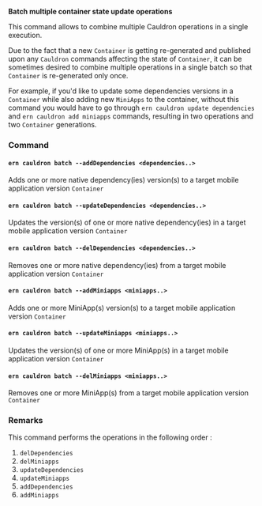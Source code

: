 **Batch multiple container state update operations**

This command allows to combine multiple Cauldron operations in a single execution.  

Due to the fact that a new `Container` is getting re-generated and published upon any `Cauldron` commands affecting the state of `Container`, it can be sometimes desired to combine multiple operations in a single batch so that `Container` is re-generated only once.

For example, if you'd like to update some dependencies versions in a `Container` while also adding new `MiniApps` to the container, without this command you would have to go through `ern cauldron update dependencies` and `ern cauldron add miniapps` commands, resulting in two operations and two `Container` generations.  

### Command

#### `ern cauldron batch --addDependencies <dependencies..>`  

Adds one or more native dependency(ies) version(s) to a target mobile application version `Container`

#### `ern cauldron batch --updateDependencies <dependencies..>`  

Updates the version(s) of one or more native dependency(ies) in a target mobile application version `Container`

#### `ern cauldron batch --delDependencies <dependencies..>`

Removes one or more native dependency(ies) from a target mobile application version `Container`

#### `ern cauldron batch --addMiniapps <miniapps..>`  

Adds one or more MiniApp(s) version(s) to a target mobile application version `Container`

#### `ern cauldron batch --updateMiniapps <miniapps..>`  

Updates the version(s) of one or more MiniApp(s) in a target mobile application version `Container`

#### `ern cauldron batch --delMiniapps <miniapps..>`

Removes one or more MiniApp(s) from a target mobile application version `Container`

### Remarks

This command performs the operations in the following order :

1) `delDependencies`
2) `delMiniapps`
3) `updateDependencies`
4) `updateMiniapps`
5) `addDependencies`
6) `addMiniapps`
